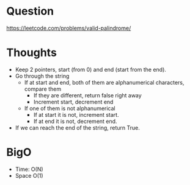# Question
https://leetcode.com/problems/valid-palindrome/

# Thoughts
- Keep 2 pointers, start (from 0) and end (start from the end).
- Go through the string
    - If at start and end, both of them are alphanumerical characters, compare them
        - If they are different, return false right away
        - Increment start, decrement end
    - If one of them is not alphanumerical
        - If at start it is not, increment start.
        - If at end it is not, decrement end.
- If we can reach the end of the string, return True.

# BigO
- Time: O(N)
- Space O(1)